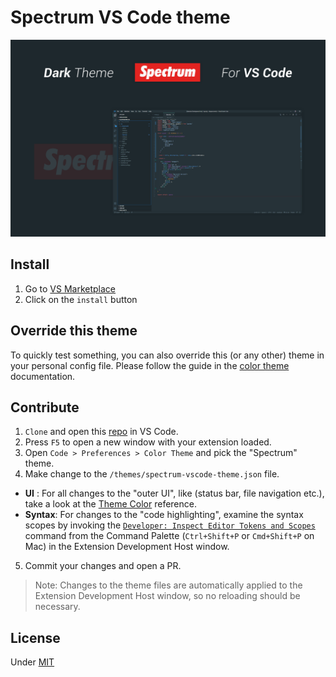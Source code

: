# Spectrum VS Code theme

![Spectrum VS Code theme](https://raw.githubusercontent.com/alexperronnet/spectrum-vscode-theme/master/static/spectrum.png)

## Install

1. Go to [VS Marketplace]()
2. Click on the `install` button

## Override this theme

To quickly test something, you can also override this (or any other) theme in your personal config file. Please follow the guide in the [color theme](https://code.visualstudio.com/api/extension-guides/color-theme) documentation.

## Contribute

1. `Clone` and open this [repo](https://github.com/alexperronnet/spectrum-vscode-theme) in VS Code.
2. Press `F5` to open a new window with your extension loaded.
3. Open `Code > Preferences > Color Theme` and pick the "Spectrum" theme.
4. Make change to the `/themes/spectrum-vscode-theme.json` file.
  - **UI**    : For all changes to the "outer UI",      like (status bar, file navigation etc.), take a look at the [Theme Color](https://code.visualstudio.com/api/references/theme-color) reference.
  - **Syntax**: For changes to the "code highlighting", examine the syntax scopes by invoking the [`Developer: Inspect Editor Tokens and Scopes`](https://code.visualstudio.com/api/language-extensions/syntax-highlight-guide#scope-inspector) command from the Command Palette (`Ctrl+Shift+P` or `Cmd+Shift+P` on Mac) in the Extension Development Host window.
5. Commit your changes and open a PR.

> Note: Changes to the theme files are automatically applied to the Extension Development Host window, so no reloading should be necessary.

## License

Under [MIT](https://github.com/alexperronnet/spectrum-vscode-theme/blob/master/LICENSE.md)

